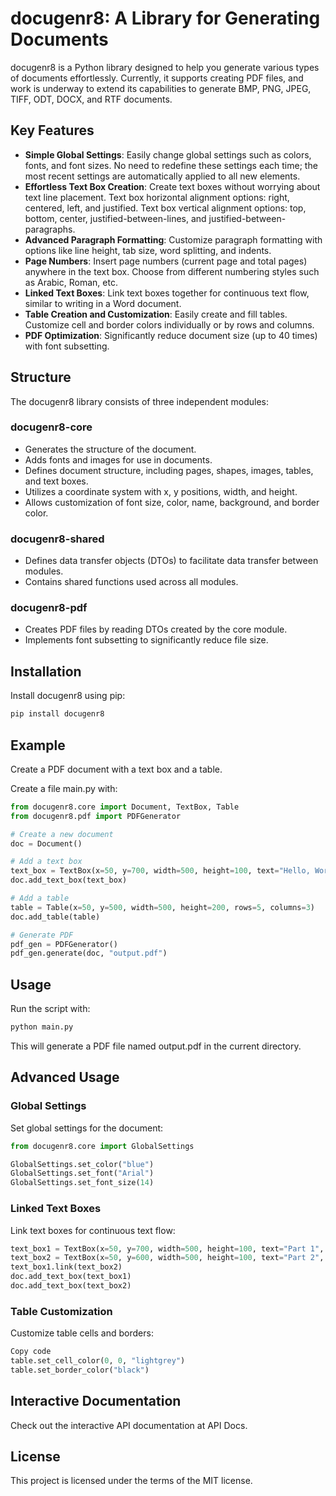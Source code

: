 # docugenr8: A Library for Generating Documents

docugenr8 is a Python library designed to help you generate various types of documents effortlessly. Currently, it supports creating PDF files, and work is underway to extend its capabilities to generate BMP, PNG, JPEG, TIFF, ODT, DOCX, and RTF documents.

## Key Features

- **Simple Global Settings**: Easily change global settings such as colors, fonts, and font sizes. No need to redefine these settings each time; the most recent settings are automatically applied to all new elements.
- **Effortless Text Box Creation**: Create text boxes without worrying about text line placement. Text box horizontal alignment options: right, centered, left, and justified. Text box vertical alignment options: top, bottom, center, justified-between-lines, and justified-between-paragraphs.
- **Advanced Paragraph Formatting**: Customize paragraph formatting with options like line height, tab size, word splitting, and indents.
- **Page Numbers**: Insert page numbers (current page and total pages) anywhere in the text box. Choose from different numbering styles such as Arabic, Roman, etc.
- **Linked Text Boxes**: Link text boxes together for continuous text flow, similar to writing in a Word document.
- **Table Creation and Customization**: Easily create and fill tables. Customize cell and border colors individually or by rows and columns.
- **PDF Optimization**: Significantly reduce document size (up to 40 times) with font subsetting.

## Structure

The docugenr8 library consists of three independent modules:

### docugenr8-core

- Generates the structure of the document.
- Adds fonts and images for use in documents.
- Defines document structure, including pages, shapes, images, tables, and text boxes.
- Utilizes a coordinate system with x, y positions, width, and height.
- Allows customization of font size, color, name, background, and border color.

### docugenr8-shared

- Defines data transfer objects (DTOs) to facilitate data transfer between modules.
- Contains shared functions used across all modules.

### docugenr8-pdf

- Creates PDF files by reading DTOs created by the core module.
- Implements font subsetting to significantly reduce file size.

## Installation

Install docugenr8 using pip:

```sh
pip install docugenr8
```

## Example

Create a PDF document with a text box and a table.

Create a file main.py with:

```python
from docugenr8.core import Document, TextBox, Table
from docugenr8.pdf import PDFGenerator

# Create a new document
doc = Document()

# Add a text box
text_box = TextBox(x=50, y=700, width=500, height=100, text="Hello, World!", font_size=12)
doc.add_text_box(text_box)

# Add a table
table = Table(x=50, y=500, width=500, height=200, rows=5, columns=3)
doc.add_table(table)

# Generate PDF
pdf_gen = PDFGenerator()
pdf_gen.generate(doc, "output.pdf")
```

## Usage
Run the script with:
```sh
python main.py
```

This will generate a PDF file named output.pdf in the current directory.

## Advanced Usage

### Global Settings

Set global settings for the document:

```python
from docugenr8.core import GlobalSettings

GlobalSettings.set_color("blue")
GlobalSettings.set_font("Arial")
GlobalSettings.set_font_size(14)
```

### Linked Text Boxes
Link text boxes for continuous text flow:

```python
text_box1 = TextBox(x=50, y=700, width=500, height=100, text="Part 1", font_size=12)
text_box2 = TextBox(x=50, y=600, width=500, height=100, text="Part 2", font_size=12)
text_box1.link(text_box2)
doc.add_text_box(text_box1)
doc.add_text_box(text_box2)
```

### Table Customization
Customize table cells and borders:

```python
Copy code
table.set_cell_color(0, 0, "lightgrey")
table.set_border_color("black")
```

## Interactive Documentation
Check out the interactive API documentation at API Docs.

## License
This project is licensed under the terms of the MIT license.
